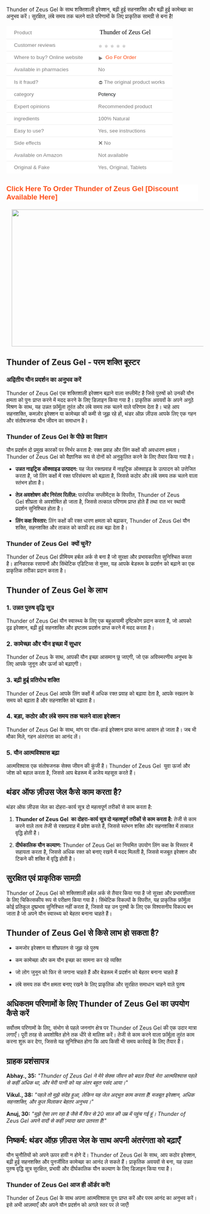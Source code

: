 <p>Thunder of Zeus Gel के साथ शक्तिशाली इरेक्शन, बढ़ी हुई सहनशक्ति और बढ़ी हुई कामेच्छा का अनुभव करें। सुरक्षित, लंबे समय तक चलने वाले परिणामों के लिए प्राकृतिक सामग्री से बना है!</p><table style="background-color: white; border-collapse: collapse; border-spacing: 0px; border: 0px; color: #7b7b7b; font-family: &quot;Fira Sans&quot;, Helvetica, Arial, sans-serif; font-feature-settings: inherit; font-kerning: inherit; font-optical-sizing: inherit; font-size-adjust: inherit; font-size: 16px; font-stretch: inherit; font-variant-alternates: inherit; font-variant-east-asian: inherit; font-variant-emoji: inherit; font-variant-numeric: inherit; font-variant-position: inherit; font-variation-settings: inherit; margin: 1em 0px 30px; max-width: 100%; overflow-x: auto; padding: 0px; vertical-align: baseline; width: fit-content; word-break: break-word;"><tbody style="border: 0px; box-sizing: border-box; font-family: inherit; font-feature-settings: inherit; font-kerning: inherit; font-optical-sizing: inherit; font-size-adjust: inherit; font-size: inherit; font-stretch: inherit; font-style: inherit; font-variant: inherit; font-variation-settings: inherit; line-height: inherit; margin: 0px; padding: 0px; vertical-align: baseline;"><tr style="border-bottom-color: rgb(238, 238, 238); border-bottom-style: solid; border-image: initial; border-left-color: initial; border-left-style: initial; border-right-color: initial; border-right-style: initial; border-top-color: initial; border-top-style: initial; border-width: 0px 0px 1px; box-sizing: border-box; font-family: inherit; font-feature-settings: inherit; font-kerning: inherit; font-optical-sizing: inherit; font-size-adjust: inherit; font-size: inherit; font-stretch: inherit; font-style: inherit; font-variant: inherit; font-variation-settings: inherit; height: 17px; line-height: inherit; margin: 0px; padding: 0px; vertical-align: baseline;"><td style="border: 0px; box-sizing: border-box; font-family: inherit; font-feature-settings: inherit; font-kerning: inherit; font-optical-sizing: inherit; font-size-adjust: inherit; font-size: 0.85em; font-stretch: inherit; font-style: inherit; font-variant: inherit; font-variation-settings: inherit; height: 17px; line-height: inherit; margin: 0px; padding: 8px 20px; vertical-align: baseline;"><span style="border: 0px; box-sizing: border-box; font-family: inherit; font-feature-settings: inherit; font-kerning: inherit; font-optical-sizing: inherit; font-size-adjust: inherit; font-size: inherit; font-stretch: inherit; font-style: inherit; font-variant: inherit; font-variation-settings: inherit; line-height: inherit; margin: 0px; padding: 0px; vertical-align: baseline;">Product</span></td><td style="border: 0px; box-sizing: border-box; font-family: inherit; font-feature-settings: inherit; font-kerning: inherit; font-optical-sizing: inherit; font-size-adjust: inherit; font-size: 0.85em; font-stretch: inherit; font-style: inherit; font-variant: inherit; font-variation-settings: inherit; height: 17px; line-height: inherit; margin: 0px; padding: 8px 20px; vertical-align: baseline;"><span style="color: black; font-family: &quot;Times New Roman&quot;; font-size: medium;">&nbsp;</span><span style="color: black; font-family: &quot;Times New Roman&quot;; font-size: medium;">Thunder of Zeus Gel</span></td></tr><tr style="border-bottom-color: rgb(238, 238, 238); border-bottom-style: solid; border-image: initial; border-left-color: initial; border-left-style: initial; border-right-color: initial; border-right-style: initial; border-top-color: initial; border-top-style: initial; border-width: 0px 0px 1px; box-sizing: border-box; font-family: inherit; font-feature-settings: inherit; font-kerning: inherit; font-optical-sizing: inherit; font-size-adjust: inherit; font-size: inherit; font-stretch: inherit; font-style: inherit; font-variant: inherit; font-variation-settings: inherit; height: 17px; line-height: inherit; margin: 0px; padding: 0px; vertical-align: baseline;"><td style="border: 0px; box-sizing: border-box; font-family: inherit; font-feature-settings: inherit; font-kerning: inherit; font-optical-sizing: inherit; font-size-adjust: inherit; font-size: 0.85em; font-stretch: inherit; font-style: inherit; font-variant: inherit; font-variation-settings: inherit; height: 17px; line-height: inherit; margin: 0px; padding: 8px 20px; vertical-align: baseline;"><span style="border: 0px; box-sizing: border-box; font-family: inherit; font-feature-settings: inherit; font-kerning: inherit; font-optical-sizing: inherit; font-size-adjust: inherit; font-size: inherit; font-stretch: inherit; font-style: inherit; font-variant: inherit; font-variation-settings: inherit; line-height: inherit; margin: 0px; padding: 0px; vertical-align: baseline;">Customer reviews</span></td><td style="border: 0px; box-sizing: border-box; font-family: inherit; font-feature-settings: inherit; font-kerning: inherit; font-optical-sizing: inherit; font-size-adjust: inherit; font-size: 0.85em; font-stretch: inherit; font-style: inherit; font-variant: inherit; font-variation-settings: inherit; height: 17px; line-height: inherit; margin: 0px; padding: 8px 20px; vertical-align: baseline;"><span style="border: 0px; box-sizing: border-box; font-family: inherit; font-feature-settings: inherit; font-kerning: inherit; font-optical-sizing: inherit; font-size-adjust: inherit; font-size: inherit; font-stretch: inherit; font-style: inherit; font-variant: inherit; font-variation-settings: inherit; line-height: inherit; margin: 0px; padding: 0px; vertical-align: baseline;"><img alt="⭐️" class="emoji" data-pin-no-hover="true" decoding="async" draggable="false" height="5" loading="lazy" role="img" src="https://s.w.org/images/core/emoji/14.0.0/svg/2b50.svg" style="background: none; border: none; box-shadow: none; box-sizing: border-box; display: inline; font-family: inherit; font-feature-settings: inherit; font-kerning: inherit; font-optical-sizing: inherit; font-size-adjust: inherit; font-size: inherit; font-stretch: inherit; font-style: inherit; font-variant: inherit; font-variation-settings: inherit; height: 1em; line-height: inherit; margin: 0px 0.07em; max-width: 100%; padding: 0px; vertical-align: -0.1em; width: 1em;" width="5" /><img alt="⭐️" class="emoji" data-pin-no-hover="true" decoding="async" draggable="false" role="img" src="https://s.w.org/images/core/emoji/14.0.0/svg/2b50.svg" style="background: none; border: none; box-shadow: none; box-sizing: border-box; display: inline; font-family: inherit; font-feature-settings: inherit; font-kerning: inherit; font-optical-sizing: inherit; font-size-adjust: inherit; font-size: inherit; font-stretch: inherit; font-style: inherit; font-variant: inherit; font-variation-settings: inherit; height: 1em; line-height: inherit; margin: 0px 0.07em; max-width: 100%; padding: 0px; vertical-align: -0.1em; width: 1em;" /><img alt="⭐️" class="emoji" data-pin-no-hover="true" decoding="async" draggable="false" role="img" src="https://s.w.org/images/core/emoji/14.0.0/svg/2b50.svg" style="background: none; border: none; box-shadow: none; box-sizing: border-box; display: inline; font-family: inherit; font-feature-settings: inherit; font-kerning: inherit; font-optical-sizing: inherit; font-size-adjust: inherit; font-size: inherit; font-stretch: inherit; font-style: inherit; font-variant: inherit; font-variation-settings: inherit; height: 1em; line-height: inherit; margin: 0px 0.07em; max-width: 100%; padding: 0px; vertical-align: -0.1em; width: 1em;" /><img alt="⭐️" class="emoji" data-pin-no-hover="true" decoding="async" draggable="false" role="img" src="https://s.w.org/images/core/emoji/14.0.0/svg/2b50.svg" style="background: none; border: none; box-shadow: none; box-sizing: border-box; display: inline; font-family: inherit; font-feature-settings: inherit; font-kerning: inherit; font-optical-sizing: inherit; font-size-adjust: inherit; font-size: inherit; font-stretch: inherit; font-style: inherit; font-variant: inherit; font-variation-settings: inherit; height: 1em; line-height: inherit; margin: 0px 0.07em; max-width: 100%; padding: 0px; vertical-align: -0.1em; width: 1em;" /><img alt="⭐️" class="emoji" data-pin-no-hover="true" decoding="async" draggable="false" role="img" src="https://s.w.org/images/core/emoji/14.0.0/svg/2b50.svg" style="background: none; border: none; box-shadow: none; box-sizing: border-box; display: inline; font-family: inherit; font-feature-settings: inherit; font-kerning: inherit; font-optical-sizing: inherit; font-size-adjust: inherit; font-size: inherit; font-stretch: inherit; font-style: inherit; font-variant: inherit; font-variation-settings: inherit; height: 1em; line-height: inherit; margin: 0px 0.07em; max-width: 100%; padding: 0px; vertical-align: -0.1em; width: 1em;" /></span></td></tr><tr style="border-bottom-color: rgb(238, 238, 238); border-bottom-style: solid; border-image: initial; border-left-color: initial; border-left-style: initial; border-right-color: initial; border-right-style: initial; border-top-color: initial; border-top-style: initial; border-width: 0px 0px 1px; box-sizing: border-box; font-family: inherit; font-feature-settings: inherit; font-kerning: inherit; font-optical-sizing: inherit; font-size-adjust: inherit; font-size: inherit; font-stretch: inherit; font-style: inherit; font-variant: inherit; font-variation-settings: inherit; height: 17px; line-height: inherit; margin: 0px; padding: 0px; vertical-align: baseline;"><td style="border: 0px; box-sizing: border-box; font-family: inherit; font-feature-settings: inherit; font-kerning: inherit; font-optical-sizing: inherit; font-size-adjust: inherit; font-size: 0.85em; font-stretch: inherit; font-style: inherit; font-variant: inherit; font-variation-settings: inherit; height: 17px; line-height: inherit; margin: 0px; padding: 8px 20px; vertical-align: baseline;"><span style="border: 0px; box-sizing: border-box; font-family: inherit; font-feature-settings: inherit; font-kerning: inherit; font-optical-sizing: inherit; font-size-adjust: inherit; font-size: inherit; font-stretch: inherit; font-style: inherit; font-variant: inherit; font-variation-settings: inherit; line-height: inherit; margin: 0px; padding: 0px; vertical-align: baseline;">Where to buy? Online website</span></td><td style="border: 0px; box-sizing: border-box; font-family: inherit; font-feature-settings: inherit; font-kerning: inherit; font-optical-sizing: inherit; font-size-adjust: inherit; font-size: 0.85em; font-stretch: inherit; font-style: inherit; font-variant: inherit; font-variation-settings: inherit; height: 17px; line-height: inherit; margin: 0px; padding: 8px 20px; vertical-align: baseline;"><span style="border: 0px; box-sizing: border-box; font-family: inherit; font-feature-settings: inherit; font-kerning: inherit; font-optical-sizing: inherit; font-size-adjust: inherit; font-size: inherit; font-stretch: inherit; font-style: inherit; font-variant: inherit; font-variation-settings: inherit; line-height: inherit; margin: 0px; padding: 0px; vertical-align: baseline;"><img alt="▶️" class="emoji" data-pin-no-hover="true" decoding="async" draggable="false" role="img" src="https://s.w.org/images/core/emoji/15.0.3/svg/25b6.svg" style="background: none; border: none; box-shadow: none; box-sizing: border-box; display: inline; font-family: inherit; font-feature-settings: inherit; font-kerning: inherit; font-optical-sizing: inherit; font-size-adjust: inherit; font-size: inherit; font-stretch: inherit; font-style: inherit; font-variant: inherit; font-variation-settings: inherit; height: 1em; line-height: inherit; margin: 0px 0.07em; max-width: 100%; padding: 0px; vertical-align: -0.1em; width: 1em;" />&nbsp;<a href="https://www.healthherb.in/product/thunder-of-zeus-gel/" rel="nofollow" style="background: transparent; border: 0px; box-sizing: border-box; color: #fd4f18; cursor: pointer; font-family: inherit; font-feature-settings: inherit; font-kerning: inherit; font-optical-sizing: inherit; font-size-adjust: inherit; font-size: inherit; font-stretch: inherit; font-style: inherit; font-variant: inherit; font-variation-settings: inherit; line-height: inherit; margin: 0px; padding: 0px; text-decoration-line: none; vertical-align: baseline;" target="_blank">Go For Order</a></span></td></tr><tr style="border-bottom-color: rgb(238, 238, 238); border-bottom-style: solid; border-image: initial; border-left-color: initial; border-left-style: initial; border-right-color: initial; border-right-style: initial; border-top-color: initial; border-top-style: initial; border-width: 0px 0px 1px; box-sizing: border-box; font-family: inherit; font-feature-settings: inherit; font-kerning: inherit; font-optical-sizing: inherit; font-size-adjust: inherit; font-size: inherit; font-stretch: inherit; font-style: inherit; font-variant: inherit; font-variation-settings: inherit; height: 17px; line-height: inherit; margin: 0px; padding: 0px; vertical-align: baseline;"><td style="border: 0px; box-sizing: border-box; font-family: inherit; font-feature-settings: inherit; font-kerning: inherit; font-optical-sizing: inherit; font-size-adjust: inherit; font-size: 0.85em; font-stretch: inherit; font-style: inherit; font-variant: inherit; font-variation-settings: inherit; height: 17px; line-height: inherit; margin: 0px; padding: 8px 20px; vertical-align: baseline;"><span style="border: 0px; box-sizing: border-box; font-family: inherit; font-feature-settings: inherit; font-kerning: inherit; font-optical-sizing: inherit; font-size-adjust: inherit; font-size: inherit; font-stretch: inherit; font-style: inherit; font-variant: inherit; font-variation-settings: inherit; line-height: inherit; margin: 0px; padding: 0px; vertical-align: baseline;">Available in pharmacies</span></td><td style="border: 0px; box-sizing: border-box; font-family: inherit; font-feature-settings: inherit; font-kerning: inherit; font-optical-sizing: inherit; font-size-adjust: inherit; font-size: 0.85em; font-stretch: inherit; font-style: inherit; font-variant: inherit; font-variation-settings: inherit; height: 17px; line-height: inherit; margin: 0px; padding: 8px 20px; vertical-align: baseline;"><span style="border: 0px; box-sizing: border-box; font-family: inherit; font-feature-settings: inherit; font-kerning: inherit; font-optical-sizing: inherit; font-size-adjust: inherit; font-size: inherit; font-stretch: inherit; font-style: inherit; font-variant: inherit; font-variation-settings: inherit; line-height: inherit; margin: 0px; padding: 0px; vertical-align: baseline;">No</span></td></tr><tr style="border-bottom-color: rgb(238, 238, 238); border-bottom-style: solid; border-image: initial; border-left-color: initial; border-left-style: initial; border-right-color: initial; border-right-style: initial; border-top-color: initial; border-top-style: initial; border-width: 0px 0px 1px; box-sizing: border-box; font-family: inherit; font-feature-settings: inherit; font-kerning: inherit; font-optical-sizing: inherit; font-size-adjust: inherit; font-size: inherit; font-stretch: inherit; font-style: inherit; font-variant: inherit; font-variation-settings: inherit; height: 17px; line-height: inherit; margin: 0px; padding: 0px; vertical-align: baseline;"><td style="border: 0px; box-sizing: border-box; font-family: inherit; font-feature-settings: inherit; font-kerning: inherit; font-optical-sizing: inherit; font-size-adjust: inherit; font-size: 0.85em; font-stretch: inherit; font-style: inherit; font-variant: inherit; font-variation-settings: inherit; height: 17px; line-height: inherit; margin: 0px; padding: 8px 20px; vertical-align: baseline;"><span style="border: 0px; box-sizing: border-box; font-family: inherit; font-feature-settings: inherit; font-kerning: inherit; font-optical-sizing: inherit; font-size-adjust: inherit; font-size: inherit; font-stretch: inherit; font-style: inherit; font-variant: inherit; font-variation-settings: inherit; line-height: inherit; margin: 0px; padding: 0px; vertical-align: baseline;">Is it fraud?</span></td><td style="border: 0px; box-sizing: border-box; font-family: inherit; font-feature-settings: inherit; font-kerning: inherit; font-optical-sizing: inherit; font-size-adjust: inherit; font-size: 0.85em; font-stretch: inherit; font-style: inherit; font-variant: inherit; font-variation-settings: inherit; height: 17px; line-height: inherit; margin: 0px; padding: 8px 20px; vertical-align: baseline;"><span style="border: 0px; box-sizing: border-box; font-family: inherit; font-feature-settings: inherit; font-kerning: inherit; font-optical-sizing: inherit; font-size-adjust: inherit; font-size: inherit; font-stretch: inherit; font-style: inherit; font-variant: inherit; font-variation-settings: inherit; line-height: inherit; margin: 0px; padding: 0px; vertical-align: baseline;"><img alt="⛔️" class="emoji" data-pin-no-hover="true" decoding="async" draggable="false" height="12" loading="lazy" role="img" src="https://s.w.org/images/core/emoji/14.0.0/svg/26d4.svg" style="background: none; border: none; box-shadow: none; box-sizing: border-box; display: inline; font-family: inherit; font-feature-settings: inherit; font-kerning: inherit; font-optical-sizing: inherit; font-size-adjust: inherit; font-size: inherit; font-stretch: inherit; font-style: inherit; font-variant: inherit; font-variation-settings: inherit; height: 1em; line-height: inherit; margin: 0px 0.07em; max-width: 100%; padding: 0px; vertical-align: -0.1em; width: 1em;" width="12" />The original product works</span></td></tr><tr style="border-bottom-color: rgb(238, 238, 238); border-bottom-style: solid; border-image: initial; border-left-color: initial; border-left-style: initial; border-right-color: initial; border-right-style: initial; border-top-color: initial; border-top-style: initial; border-width: 0px 0px 1px; box-sizing: border-box; font-family: inherit; font-feature-settings: inherit; font-kerning: inherit; font-optical-sizing: inherit; font-size-adjust: inherit; font-size: inherit; font-stretch: inherit; font-style: inherit; font-variant: inherit; font-variation-settings: inherit; height: 17px; line-height: inherit; margin: 0px; padding: 0px; vertical-align: baseline;"><td style="border: 0px; box-sizing: border-box; font-family: inherit; font-feature-settings: inherit; font-kerning: inherit; font-optical-sizing: inherit; font-size-adjust: inherit; font-size: 0.85em; font-stretch: inherit; font-style: inherit; font-variant: inherit; font-variation-settings: inherit; height: 17px; line-height: inherit; margin: 0px; padding: 8px 20px; vertical-align: baseline;"><span style="border: 0px; box-sizing: border-box; font-family: inherit; font-feature-settings: inherit; font-kerning: inherit; font-optical-sizing: inherit; font-size-adjust: inherit; font-size: inherit; font-stretch: inherit; font-style: inherit; font-variant: inherit; font-variation-settings: inherit; line-height: inherit; margin: 0px; padding: 0px; vertical-align: baseline;">category</span></td><td style="border: 0px; box-sizing: border-box; font-family: inherit; font-feature-settings: inherit; font-kerning: inherit; font-optical-sizing: inherit; font-size-adjust: inherit; font-stretch: inherit; font-style: inherit; font-variant: inherit; font-variation-settings: inherit; height: 17px; line-height: inherit; margin: 0px; padding: 8px 20px; vertical-align: baseline;"><span style="color: #1b1f22;"><span style="font-size: 13px; letter-spacing: -0.16px;">Potency</span></span></td></tr><tr style="border-bottom-color: rgb(238, 238, 238); border-bottom-style: solid; border-image: initial; border-left-color: initial; border-left-style: initial; border-right-color: initial; border-right-style: initial; border-top-color: initial; border-top-style: initial; border-width: 0px 0px 1px; box-sizing: border-box; font-family: inherit; font-feature-settings: inherit; font-kerning: inherit; font-optical-sizing: inherit; font-size-adjust: inherit; font-size: inherit; font-stretch: inherit; font-style: inherit; font-variant: inherit; font-variation-settings: inherit; height: 17px; line-height: inherit; margin: 0px; padding: 0px; vertical-align: baseline;"><td style="border: 0px; box-sizing: border-box; font-family: inherit; font-feature-settings: inherit; font-kerning: inherit; font-optical-sizing: inherit; font-size-adjust: inherit; font-size: 0.85em; font-stretch: inherit; font-style: inherit; font-variant: inherit; font-variation-settings: inherit; height: 17px; line-height: inherit; margin: 0px; padding: 8px 20px; vertical-align: baseline;"><span style="border: 0px; box-sizing: border-box; font-family: inherit; font-feature-settings: inherit; font-kerning: inherit; font-optical-sizing: inherit; font-size-adjust: inherit; font-size: inherit; font-stretch: inherit; font-style: inherit; font-variant: inherit; font-variation-settings: inherit; line-height: inherit; margin: 0px; padding: 0px; vertical-align: baseline;">Expert opinions</span></td><td style="border: 0px; box-sizing: border-box; font-family: inherit; font-feature-settings: inherit; font-kerning: inherit; font-optical-sizing: inherit; font-size-adjust: inherit; font-size: 0.85em; font-stretch: inherit; font-style: inherit; font-variant: inherit; font-variation-settings: inherit; height: 17px; line-height: inherit; margin: 0px; padding: 8px 20px; vertical-align: baseline;"><span style="border: 0px; box-sizing: border-box; font-family: inherit; font-feature-settings: inherit; font-kerning: inherit; font-optical-sizing: inherit; font-size-adjust: inherit; font-size: inherit; font-stretch: inherit; font-style: inherit; font-variant: inherit; font-variation-settings: inherit; line-height: inherit; margin: 0px; padding: 0px; vertical-align: baseline;">Recommended product</span></td></tr><tr style="border-bottom-color: rgb(238, 238, 238); border-bottom-style: solid; border-image: initial; border-left-color: initial; border-left-style: initial; border-right-color: initial; border-right-style: initial; border-top-color: initial; border-top-style: initial; border-width: 0px 0px 1px; box-sizing: border-box; font-family: inherit; font-feature-settings: inherit; font-kerning: inherit; font-optical-sizing: inherit; font-size-adjust: inherit; font-size: inherit; font-stretch: inherit; font-style: inherit; font-variant: inherit; font-variation-settings: inherit; height: 17px; line-height: inherit; margin: 0px; padding: 0px; vertical-align: baseline;"><td style="border: 0px; box-sizing: border-box; font-family: inherit; font-feature-settings: inherit; font-kerning: inherit; font-optical-sizing: inherit; font-size-adjust: inherit; font-size: 0.85em; font-stretch: inherit; font-style: inherit; font-variant: inherit; font-variation-settings: inherit; height: 17px; line-height: inherit; margin: 0px; padding: 8px 20px; vertical-align: baseline;"><span style="border: 0px; box-sizing: border-box; font-family: inherit; font-feature-settings: inherit; font-kerning: inherit; font-optical-sizing: inherit; font-size-adjust: inherit; font-size: inherit; font-stretch: inherit; font-style: inherit; font-variant: inherit; font-variation-settings: inherit; line-height: inherit; margin: 0px; padding: 0px; vertical-align: baseline;">ingredients</span></td><td style="border: 0px; box-sizing: border-box; font-family: inherit; font-feature-settings: inherit; font-kerning: inherit; font-optical-sizing: inherit; font-size-adjust: inherit; font-size: 0.85em; font-stretch: inherit; font-style: inherit; font-variant: inherit; font-variation-settings: inherit; height: 17px; line-height: inherit; margin: 0px; padding: 8px 20px; vertical-align: baseline;"><span style="border: 0px; box-sizing: border-box; font-family: inherit; font-feature-settings: inherit; font-kerning: inherit; font-optical-sizing: inherit; font-size-adjust: inherit; font-size: inherit; font-stretch: inherit; font-style: inherit; font-variant: inherit; font-variation-settings: inherit; line-height: inherit; margin: 0px; padding: 0px; vertical-align: baseline;">100% Natural</span></td></tr><tr style="border-bottom-color: rgb(238, 238, 238); border-bottom-style: solid; border-image: initial; border-left-color: initial; border-left-style: initial; border-right-color: initial; border-right-style: initial; border-top-color: initial; border-top-style: initial; border-width: 0px 0px 1px; box-sizing: border-box; font-family: inherit; font-feature-settings: inherit; font-kerning: inherit; font-optical-sizing: inherit; font-size-adjust: inherit; font-size: inherit; font-stretch: inherit; font-style: inherit; font-variant: inherit; font-variation-settings: inherit; height: 17px; line-height: inherit; margin: 0px; padding: 0px; vertical-align: baseline;"><td style="border: 0px; box-sizing: border-box; font-family: inherit; font-feature-settings: inherit; font-kerning: inherit; font-optical-sizing: inherit; font-size-adjust: inherit; font-size: 0.85em; font-stretch: inherit; font-style: inherit; font-variant: inherit; font-variation-settings: inherit; height: 17px; line-height: inherit; margin: 0px; padding: 8px 20px; vertical-align: baseline;"><span style="border: 0px; box-sizing: border-box; font-family: inherit; font-feature-settings: inherit; font-kerning: inherit; font-optical-sizing: inherit; font-size-adjust: inherit; font-size: inherit; font-stretch: inherit; font-style: inherit; font-variant: inherit; font-variation-settings: inherit; line-height: inherit; margin: 0px; padding: 0px; vertical-align: baseline;">Easy to use?</span></td><td style="border: 0px; box-sizing: border-box; font-family: inherit; font-feature-settings: inherit; font-kerning: inherit; font-optical-sizing: inherit; font-size-adjust: inherit; font-size: 0.85em; font-stretch: inherit; font-style: inherit; font-variant: inherit; font-variation-settings: inherit; height: 17px; line-height: inherit; margin: 0px; padding: 8px 20px; vertical-align: baseline;"><span style="border: 0px; box-sizing: border-box; font-family: inherit; font-feature-settings: inherit; font-kerning: inherit; font-optical-sizing: inherit; font-size-adjust: inherit; font-size: inherit; font-stretch: inherit; font-style: inherit; font-variant: inherit; font-variation-settings: inherit; line-height: inherit; margin: 0px; padding: 0px; vertical-align: baseline;">Yes, see instructions</span></td></tr><tr style="border-bottom-color: rgb(238, 238, 238); border-bottom-style: solid; border-image: initial; border-left-color: initial; border-left-style: initial; border-right-color: initial; border-right-style: initial; border-top-color: initial; border-top-style: initial; border-width: 0px 0px 1px; box-sizing: border-box; font-family: inherit; font-feature-settings: inherit; font-kerning: inherit; font-optical-sizing: inherit; font-size-adjust: inherit; font-size: inherit; font-stretch: inherit; font-style: inherit; font-variant: inherit; font-variation-settings: inherit; height: 17px; line-height: inherit; margin: 0px; padding: 0px; vertical-align: baseline;"><td style="border: 0px; box-sizing: border-box; font-family: inherit; font-feature-settings: inherit; font-kerning: inherit; font-optical-sizing: inherit; font-size-adjust: inherit; font-size: 0.85em; font-stretch: inherit; font-style: inherit; font-variant: inherit; font-variation-settings: inherit; height: 17px; line-height: inherit; margin: 0px; padding: 8px 20px; vertical-align: baseline;"><span style="border: 0px; box-sizing: border-box; font-family: inherit; font-feature-settings: inherit; font-kerning: inherit; font-optical-sizing: inherit; font-size-adjust: inherit; font-size: inherit; font-stretch: inherit; font-style: inherit; font-variant: inherit; font-variation-settings: inherit; line-height: inherit; margin: 0px; padding: 0px; vertical-align: baseline;">Side effects</span></td><td style="border: 0px; box-sizing: border-box; font-family: inherit; font-feature-settings: inherit; font-kerning: inherit; font-optical-sizing: inherit; font-size-adjust: inherit; font-size: 0.85em; font-stretch: inherit; font-style: inherit; font-variant: inherit; font-variation-settings: inherit; height: 17px; line-height: inherit; margin: 0px; padding: 8px 20px; vertical-align: baseline;"><span style="border: 0px; box-sizing: border-box; font-family: inherit; font-feature-settings: inherit; font-kerning: inherit; font-optical-sizing: inherit; font-size-adjust: inherit; font-size: inherit; font-stretch: inherit; font-style: inherit; font-variant: inherit; font-variation-settings: inherit; line-height: inherit; margin: 0px; padding: 0px; vertical-align: baseline;"><img alt="❌" class="emoji" data-pin-no-hover="true" decoding="async" draggable="false" role="img" src="https://s.w.org/images/core/emoji/14.0.0/svg/274c.svg" style="background: none; border: none; box-shadow: none; box-sizing: border-box; display: inline; font-family: inherit; font-feature-settings: inherit; font-kerning: inherit; font-optical-sizing: inherit; font-size-adjust: inherit; font-size: inherit; font-stretch: inherit; font-style: inherit; font-variant: inherit; font-variation-settings: inherit; height: 1em; line-height: inherit; margin: 0px 0.07em; max-width: 100%; padding: 0px; vertical-align: -0.1em; width: 1em;" />No</span></td></tr><tr style="border-bottom-color: rgb(238, 238, 238); border-bottom-style: solid; border-image: initial; border-left-color: initial; border-left-style: initial; border-right-color: initial; border-right-style: initial; border-top-color: initial; border-top-style: initial; border-width: 0px 0px 1px; box-sizing: border-box; font-family: inherit; font-feature-settings: inherit; font-kerning: inherit; font-optical-sizing: inherit; font-size-adjust: inherit; font-size: inherit; font-stretch: inherit; font-style: inherit; font-variant: inherit; font-variation-settings: inherit; height: 17px; line-height: inherit; margin: 0px; padding: 0px; vertical-align: baseline;"><td style="border: 0px; box-sizing: border-box; font-family: inherit; font-feature-settings: inherit; font-kerning: inherit; font-optical-sizing: inherit; font-size-adjust: inherit; font-size: 0.85em; font-stretch: inherit; font-style: inherit; font-variant: inherit; font-variation-settings: inherit; height: 17px; line-height: inherit; margin: 0px; padding: 8px 20px; vertical-align: baseline;"><span style="border: 0px; box-sizing: border-box; font-family: inherit; font-feature-settings: inherit; font-kerning: inherit; font-optical-sizing: inherit; font-size-adjust: inherit; font-size: inherit; font-stretch: inherit; font-style: inherit; font-variant: inherit; font-variation-settings: inherit; line-height: inherit; margin: 0px; padding: 0px; vertical-align: baseline;">Available on Amazon</span></td><td style="border: 0px; box-sizing: border-box; font-family: inherit; font-feature-settings: inherit; font-kerning: inherit; font-optical-sizing: inherit; font-size-adjust: inherit; font-size: 0.85em; font-stretch: inherit; font-style: inherit; font-variant: inherit; font-variation-settings: inherit; height: 17px; line-height: inherit; margin: 0px; padding: 8px 20px; vertical-align: baseline;"><span style="border: 0px; box-sizing: border-box; font-family: inherit; font-feature-settings: inherit; font-kerning: inherit; font-optical-sizing: inherit; font-size-adjust: inherit; font-size: inherit; font-stretch: inherit; font-style: inherit; font-variant: inherit; font-variation-settings: inherit; line-height: inherit; margin: 0px; padding: 0px; vertical-align: baseline;">Not available</span></td></tr><tr style="border: 0px; box-sizing: border-box; font-family: inherit; font-feature-settings: inherit; font-kerning: inherit; font-optical-sizing: inherit; font-size-adjust: inherit; font-size: inherit; font-stretch: inherit; font-style: inherit; font-variant: inherit; font-variation-settings: inherit; height: 17px; line-height: inherit; margin: 0px; padding: 0px; vertical-align: baseline;"><td style="border: 0px; box-sizing: border-box; font-family: inherit; font-feature-settings: inherit; font-kerning: inherit; font-optical-sizing: inherit; font-size-adjust: inherit; font-size: 0.85em; font-stretch: inherit; font-style: inherit; font-variant: inherit; font-variation-settings: inherit; height: 17px; line-height: inherit; margin: 0px; padding: 8px 20px; vertical-align: baseline;"><span style="border: 0px; box-sizing: border-box; font-family: inherit; font-feature-settings: inherit; font-kerning: inherit; font-optical-sizing: inherit; font-size-adjust: inherit; font-size: inherit; font-stretch: inherit; font-style: inherit; font-variant: inherit; font-variation-settings: inherit; line-height: inherit; margin: 0px; padding: 0px; vertical-align: baseline;">Original &amp; Fake</span></td><td style="border: 0px; box-sizing: border-box; font-family: inherit; font-feature-settings: inherit; font-kerning: inherit; font-optical-sizing: inherit; font-size-adjust: inherit; font-size: 0.85em; font-stretch: inherit; font-style: inherit; font-variant: inherit; font-variation-settings: inherit; height: 17px; line-height: inherit; margin: 0px; padding: 8px 20px; vertical-align: baseline;"><span style="border: 0px; box-sizing: border-box; font-family: inherit; font-feature-settings: inherit; font-kerning: inherit; font-optical-sizing: inherit; font-size-adjust: inherit; font-size: inherit; font-stretch: inherit; font-style: inherit; font-variant: inherit; font-variation-settings: inherit; line-height: inherit; margin: 0px; padding: 0px; vertical-align: baseline;">Yes, Original, Tablets<br /></span></td></tr></tbody></table><h2 style="background-color: white; color: #3e3f3c; font-family: Lora, serif; margin: 1em 0px;"><a href="https://www.healthherb.in/product/thunder-of-zeus-gel/" rel="nofollow" style="background-attachment: initial; background-clip: initial; background-image: initial; background-origin: initial; background-position: initial; background-repeat: initial; background-size: initial; border: 0px; box-sizing: border-box; color: #fd4f18; cursor: pointer; font-family: &quot;Fira Sans&quot;, Helvetica, Arial, sans-serif; font-feature-settings: inherit; font-kerning: inherit; font-optical-sizing: inherit; font-size-adjust: inherit; font-size: 16px; font-stretch: inherit; font-variant-alternates: inherit; font-variant-east-asian: inherit; font-variant-emoji: inherit; font-variant-numeric: inherit; font-variant-position: inherit; font-variation-settings: inherit; line-height: inherit; margin: 0px; padding: 0px; text-align: center; text-decoration-line: none; vertical-align: baseline;"><span style="border: 0px; box-sizing: border-box; font-family: inherit; font-feature-settings: inherit; font-kerning: inherit; font-optical-sizing: inherit; font-size-adjust: inherit; font-size: 14pt; font-stretch: inherit; font-style: inherit; font-variant: inherit; font-variation-settings: inherit; line-height: inherit; margin: 0px; padding: 0px; vertical-align: baseline;">Click Here To Order Thunder of Zeus Gel [Discount Available Here]</span></a></h2><div class="separator" style="clear: both; text-align: center;"><a href="https://www.healthherb.in/product/thunder-of-zeus-gel/" imageanchor="1" rel="nofollow" style="margin-left: 1em; margin-right: 1em;"><img border="0" data-original-height="768" data-original-width="1366" height="360" src="https://blogger.googleusercontent.com/img/b/R29vZ2xl/AVvXsEgFwf3xEFwcptIlqYb_QPxYbMhjhitWMNJRFj7zHNoQzJB9E8kyBaPHwdtypX4g8dPwTUqPy5ju2exc79nBcLes8mI0QTxwtS4-OCF4hNQ-fLq5bEF0UgUXSn9IdeJI0HJYJbgHJP4kOBgef4XTuiK-rDdMTqQ1HbffXuNWonRAf9FKr1Ybbe18ovbAbt3M/w640-h360/Thunder%20of%20Zeus%20uses.jpg" width="640" /></a></div><h2>Thunder of Zeus Gel - परम शक्ति बूस्टर</h2><h3>अद्वितीय यौन प्रदर्शन का अनुभव करें</h3><p>Thunder of Zeus Gel एक शक्तिशाली इरेक्शन बढ़ाने वाला सप्लीमेंट है जिसे पुरुषों को उनकी यौन क्षमता को पुनः प्राप्त करने में मदद करने के लिए डिज़ाइन किया गया है। प्राकृतिक अवयवों के अपने अनूठे मिश्रण के साथ, यह उन्नत फ़ॉर्मूला तुरंत और लंबे समय तक चलने वाले परिणाम देता है। चाहे आप सहनशक्ति, कमज़ोर इरेक्शन या कामेच्छा की कमी से जूझ रहे हों, थंडर ऑफ़ ज़ीउस आपके लिए एक गहन और संतोषजनक यौन जीवन का समाधान है।</p><h3>Thunder of Zeus Gel के पीछे का विज्ञान</h3><p>यौन प्रदर्शन दो प्रमुख कारकों पर निर्भर करता है: रक्त प्रवाह और लिंग कक्षों की अवधारण क्षमता। Thunder of Zeus Gel को वैज्ञानिक रूप से दोनों को अनुकूलित करने के लिए तैयार किया गया है।</p><ul data-spread="false"><li><p><b>उन्नत नाइट्रिक ऑक्साइड उत्पादन:&nbsp;</b>यह जेल रक्तप्रवाह में नाइट्रिक ऑक्साइड के उत्पादन को उत्तेजित करता है, जो लिंग कक्षों में रक्त परिसंचरण को बढ़ाता है, जिससे कठोर और लंबे समय तक चलने वाला स्तंभन होता है।</p></li><li><p><b>तेज़ अवशोषण और निरंतर रिलीज़:&nbsp;</b>पारंपरिक सप्लीमेंट्स के विपरीत, Thunder of Zeus Gel&nbsp;शीघ्रता से अवशोषित हो जाता है, जिससे तत्काल परिणाम प्राप्त होते हैं तथा रात भर स्थायी प्रदर्शन सुनिश्चित होता है।</p></li><li><p><b>लिंग कक्ष विस्तार:&nbsp;</b>लिंग कक्षों की रक्त धारण क्षमता को बढ़ाकर, Thunder of Zeus Gel&nbsp;यौन शक्ति, सहनशक्ति और ताकत को काफी हद तक बढ़ा देता है।</p></li></ul><h3>Thunder of Zeus Gel&nbsp; क्यों चुनें?</h3><p>Thunder of Zeus Gel प्रीमियम हर्बल अर्क से बना है जो सुरक्षा और प्रभावकारिता सुनिश्चित करता है। हानिकारक रसायनों और सिंथेटिक एडिटिव्स से मुक्त, यह आपके बेडरूम के प्रदर्शन को बढ़ाने का एक प्राकृतिक तरीका प्रदान करता है।</p><h2>Thunder of Zeus Gel के लाभ</h2><h3>1. उन्नत पुरुष वृद्धि सूत्र</h3><p>Thunder of Zeus Gel यौन स्वास्थ्य के लिए एक बहुआयामी दृष्टिकोण प्रदान करता है, जो आपको दृढ़ इरेक्शन, बढ़ी हुई सहनशक्ति और इष्टतम प्रदर्शन प्राप्त करने में मदद करता है।</p><h3>2. कामेच्छा और यौन इच्छा में सुधार</h3><p>Thunder of Zeus के साथ, आपकी यौन इच्छा आसमान छू जाएगी, जो एक अविस्मरणीय अनुभव के लिए आपके जुनून और ऊर्जा को बढ़ाएगी।</p><h3>3. बढ़ी हुई प्रतिरोध शक्ति</h3><p>Thunder of Zeus Gel आपके लिंग कक्षों में अधिक रक्त प्रवाह को बढ़ावा देता है, आपके स्खलन के समय को बढ़ाता है और सहनशक्ति को बढ़ाता है।</p><h3>4. बड़ा, कठोर और लंबे समय तक चलने वाला इरेक्शन</h3><p>Thunder of Zeus Gel के साथ, मांग पर रॉक-हार्ड इरेक्शन प्राप्त करना आसान हो जाता है। जब भी मौका मिले, गहन अंतरंगता का आनंद लें।</p><h3>5. यौन आत्मविश्वास बढ़ा</h3><p>आत्मविश्वास एक संतोषजनक सेक्स जीवन की कुंजी है। Thunder of Zeus Gel&nbsp;&nbsp;युवा ऊर्जा और जोश को बहाल करता है, जिससे आप बेडरूम में अजेय महसूस करते हैं।</p><h2>थंडर ऑफ ज़ीउस जेल कैसे काम करता है?</h2><p>थंडर ऑफ ज़ीउस जेल का दोहरा-कार्य सूत्र दो महत्वपूर्ण तरीकों से काम करता है:</p><ol data-spread="false" start="1"><li><p><b>Thunder of Zeus Gel&nbsp; का दोहरा-कार्य सूत्र दो महत्वपूर्ण तरीकों से काम करता है:</b> तेजी से काम करने वाले तत्व तेजी से रक्तप्रवाह में प्रवेश करते हैं, जिससे स्तंभन शक्ति और सहनशक्ति में तत्काल वृद्धि होती है।</p></li><li><p><b>दीर्घकालिक यौन कल्याण:&nbsp;</b>Thunder of Zeus Gel&nbsp;का नियमित उपयोग लिंग कक्ष के विस्तार में सहायता करता है, जिससे अधिक रक्त को बनाए रखने में मदद मिलती है, जिससे मजबूत इरेक्शन और टिकने की शक्ति में वृद्धि होती है।</p></li></ol><h2>सुरक्षित एवं प्राकृतिक सामग्री</h2><p>Thunder of Zeus Gel को शक्तिशाली हर्बल अर्क से तैयार किया गया है जो सुरक्षा और प्रभावशीलता के लिए चिकित्सकीय रूप से परीक्षण किया गया है। सिंथेटिक विकल्पों के विपरीत, यह प्राकृतिक फ़ॉर्मूला कोई प्रतिकूल दुष्प्रभाव सुनिश्चित नहीं करता है, जिससे यह उन पुरुषों के लिए एक विश्वसनीय विकल्प बन जाता है जो अपने यौन स्वास्थ्य को बेहतर बनाना चाहते हैं।</p><h2>Thunder of Zeus Gel से किसे लाभ हो सकता है?</h2><ul data-spread="false"><li><p>कमजोर इरेक्शन या शीघ्रपतन से जूझ रहे पुरुष</p></li><li><p>कम कामेच्छा और कम यौन इच्छा का सामना कर रहे व्यक्ति</p></li><li><p>जो लोग जुनून को फिर से जगाना चाहते हैं और बेडरूम में प्रदर्शन को बेहतर बनाना चाहते हैं</p></li><li><p>लंबे समय तक यौन क्षमता बनाए रखने के लिए प्राकृतिक और सुरक्षित समाधान चाहने वाले पुरुष</p></li></ul><h2>अधिकतम परिणामों के लिए Thunder of Zeus Gel का उपयोग कैसे करें</h2><p>सर्वोत्तम परिणामों के लिए, संभोग से पहले जननांग क्षेत्र पर Thunder of Zeus Gel&nbsp;की एक उदार मात्रा लगाएँ। पूरी तरह से अवशोषित होने तक धीरे से मालिश करें। तेजी से काम करने वाला फ़ॉर्मूला तुरंत काम करना शुरू कर देगा, जिससे यह सुनिश्चित होगा कि आप किसी भी समय कार्रवाई के लिए तैयार हैं।</p><h2>ग्राहक प्रशंसापत्र</h2><p><strong>Abhay., 35:</strong>&nbsp;<i>"Thunder of Zeus Gel&nbsp;ने मेरे सेक्स जीवन को बदल दिया! मेरा आत्मविश्वास पहले से कहीं अधिक था, और मेरी पत्नी को यह अंतर बहुत पसंद आया।"</i></p><p><strong>Vikul., 38:</strong>&nbsp;<i>"पहले तो मुझे संदेह हुआ, लेकिन यह जेल अद्भुत काम करता है! मजबूत इरेक्शन, अधिक सहनशक्ति, और कुल मिलाकर बेहतर अनुभव।"</i></p><p><strong>Anuj, 30:</strong>&nbsp;<i>"मुझे ऐसा लग रहा है जैसे मैं फिर से 20 साल की उम्र में पहुंच गई हूं।&nbsp;</i><i>Thunder of Zeus Gel</i><i>&nbsp;अपने वादों से कहीं ज़्यादा खरा उतरता है!"</i></p><h2>निष्कर्ष: थंडर ऑफ़ ज़ीउस जेल के साथ अपनी अंतरंगता को बढ़ाएँ</h2><p>यौन चुनौतियों को अपने ऊपर हावी न होने दें। Thunder of Zeus Gel&nbsp;के साथ, आप कठोर इरेक्शन, बढ़ी हुई सहनशक्ति और पुनर्जीवित कामेच्छा का आनंद ले सकते हैं। प्राकृतिक अवयवों से बना, यह उन्नत पुरुष वृद्धि सूत्र सुरक्षित, प्रभावी और दीर्घकालिक यौन कल्याण के लिए डिज़ाइन किया गया है।</p><h3>Thunder of Zeus Gel आज ही ऑर्डर करें!</h3><p>Thunder of Zeus Gel के साथ अपना आत्मविश्वास पुनः प्राप्त करें और परम आनंद का अनुभव करें। इसे अभी आज़माएँ और अपने यौन प्रदर्शन को अगले स्तर पर ले जाएँ!</p>
